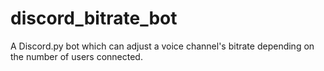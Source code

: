 # discord_bitrate_bot
A Discord.py bot which can adjust a voice channel's bitrate depending on the number of users connected.
